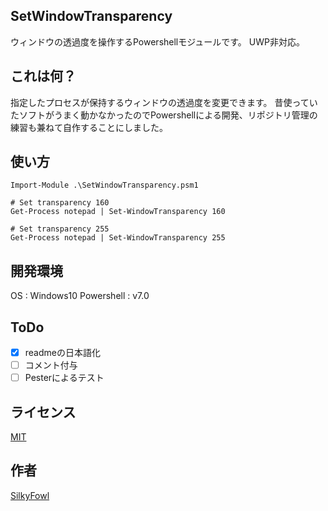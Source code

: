 SetWindowTransparency
---

ウィンドウの透過度を操作するPowershellモジュールです。
UWP非対応。

## これは何？

指定したプロセスが保持するウィンドウの透過度を変更できます。
昔使っていたソフトがうまく動かなかったのでPowershellによる開発、リポジトリ管理の練習も兼ねて自作することにしました。

## 使い方

```pwsh
Import-Module .\SetWindowTransparency.psm1

# Set transparency 160
Get-Process notepad | Set-WindowTransparency 160

# Set transparency 255
Get-Process notepad | Set-WindowTransparency 255
```

## 開発環境

OS : Windows10
Powershell : v7.0

## ToDo

- [x] readmeの日本語化
- [ ] コメント付与
- [ ] Pesterによるテスト

## ライセンス

[MIT](https://github.com/SilkyFowl/SetWindowTransparency/blob/master/LICENSE)

## 作者

[SilkyFowl](https://github.com/SilkyFowl)